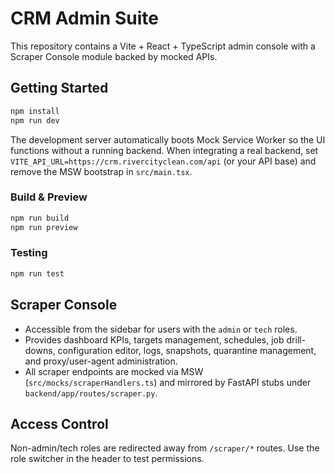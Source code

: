 # CRM Admin Suite

This repository contains a Vite + React + TypeScript admin console with a Scraper Console module backed by mocked APIs.

## Getting Started

```bash
npm install
npm run dev
```

The development server automatically boots Mock Service Worker so the UI functions without a running backend. When integrating a real backend, set `VITE_API_URL=https://crm.rivercityclean.com/api` (or your API base) and remove the MSW bootstrap in `src/main.tsx`.

### Build & Preview

```bash
npm run build
npm run preview
```

### Testing

```bash
npm run test
```

## Scraper Console

* Accessible from the sidebar for users with the `admin` or `tech` roles.
* Provides dashboard KPIs, targets management, schedules, job drill-downs, configuration editor, logs, snapshots, quarantine management, and proxy/user-agent administration.
* All scraper endpoints are mocked via MSW (`src/mocks/scraperHandlers.ts`) and mirrored by FastAPI stubs under `backend/app/routes/scraper.py`.

## Access Control

Non-admin/tech roles are redirected away from `/scraper/*` routes. Use the role switcher in the header to test permissions.
